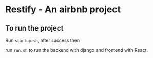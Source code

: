 # Restify - An airbnb project

## To run the project

Run `startup.sh`, after success then 

run `run.sh` to run the backend with django and frontend with React.

